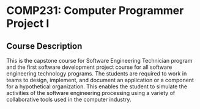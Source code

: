 # COMP231: Computer Programmer Project I

## Course Description

This is the capstone course for Software Engineering Technician program and the first software development project course for all software engineering technology programs. The students are required to work in teams to design, implement, and document an application or a component for a hypothetical organization. This enables the student to simulate the activities of the software engineering processing using a variety of collaborative tools used in the computer industry.

